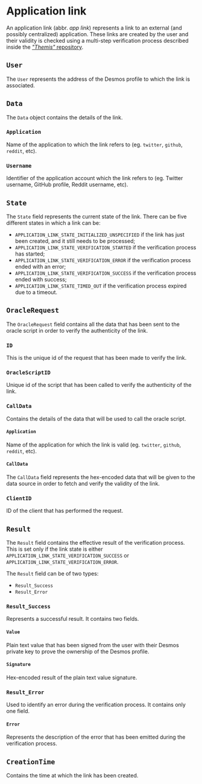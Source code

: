 # Application link
An application link (abbr. _app link_) represents a link to an external (and possibly centralized) application. These links are created by the user and their validity is checked using a multi-step verification process described inside the [_"Themis"_ repository](https://github.com/desmos-labs/themis). 

## `User`
The `User` represents the address of the Desmos profile to which the link is associated. 

## `Data`
The `Data` object contains the details of the link. 

### `Application`
Name of the application to which the link refers to (eg. `twitter`, `github`, `reddit`, etc). 

### `Username`
Identifier of the application account which the link refers to (eg. Twitter username, GitHub profile, Reddit username, etc).

## `State`
The `State` field represents the current state of the link. There can be five different states in which a link can be: 

- `APPLICATION_LINK_STATE_INITIALIZED_UNSPECIFIED` if the link has just been created, and it still needs to be processed; 
- `APPLICATION_LINK_STATE_VERIFICATION_STARTED` if the verification process has started; 
- `APPLICATION_LINK_STATE_VERIFICATION_ERROR` if the verification process ended with an error; 
- `APPLICATION_LINK_STATE_VERIFICATION_SUCCESS` if the verification process ended with success;
- `APPLICATION_LINK_STATE_TIMED_OUT` if the verification process expired due to a timeout. 

## `OracleRequest`
The `OracleRequest` field contains all the data that has been sent to the oracle script in order to verify the authenticity of the link. 

### `ID`
This is the unique id of the request that has been made to verify the link. 

### `OracleScriptID`
Unique id of the script that has been called to verify the authenticity of the link. 

### `CallData`
Contains the details of the data that will be used to call the oracle script. 

#### `Application`
Name of the application for which the link is valid (eg. `twitter`, `github`, `reddit`, etc). 

#### `CallData`
The `CallData` field represents the hex-encoded data that will be given to the data source in order to fetch and verify the validity of the link. 

### `ClientID`
ID of the client that has performed the request.

## `Result`
The `Result` field contains the effective result of the verification process. This is set only if the link state is either `APPLICATION_LINK_STATE_VERIFICATION_SUCCESS` or `APPLICATION_LINK_STATE_VERIFICATION_ERROR`. 

The `Result` field can be of two types: 
- `Result_Success`
- `Result_Error`

### `Result_Success`
Represents a successful result. It contains two fields. 

#### `Value`
Plain text value that has been signed from the user with their Desmos private key to prove the ownership of the Desmos profile. 

#### `Signature`
Hex-encoded result of the plain text value signature. 

### `Result_Error`
Used to identify an error during the verification process. It contains only one field.

#### `Error`
Represents the description of the error that has been emitted during the verification process.

## `CreationTime`
Contains the time at which the link has been created. 